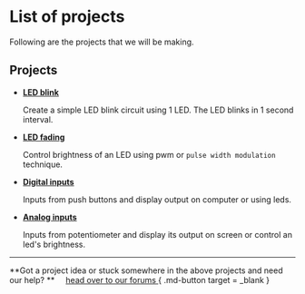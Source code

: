 # List of projects

Following are the projects that we will be making. 

## Projects

* [**LED blink**](1-ledblink.md) 

    Create a simple LED blink circuit using 1 LED. The LED blinks in 1 second interval.

* [**LED fading**](3-ledfading.md) 
    
    Control brightness of an LED using pwm or `pulse width modulation` technique.

* [**Digital inputs**](4-digitalinputs.md) 

    Inputs from push buttons and display output on computer or using leds.

* [**Analog inputs**](5-analoginputs.md)

    Inputs from potentiometer and display its output on screen or control an led's brightness.
    
<hr/>

**Got a project idea or stuck somewhere in the above projects and need our help? ** &nbsp; &nbsp; [head over to our forums ](https://forum.knoviq.in){ .md-button target = _blank }